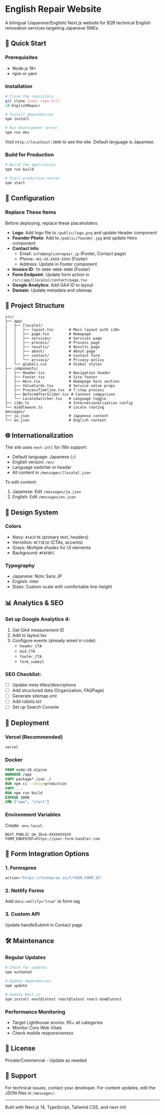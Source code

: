 # English Repair Website

A bilingual (Japanese/English) Next.js website for B2B technical English renovation services targeting Japanese SMEs.

## 🚀 Quick Start

### Prerequisites
- Node.js 18+ 
- npm or yarn

### Installation

```bash
# Clone the repository
git clone [your-repo-url]
cd EnglishRepair

# Install dependencies
npm install

# Run development server
npm run dev
```

Visit `http://localhost:3000` to see the site. Default language is Japanese.

### Build for Production

```bash
# Build the application
npm run build

# Start production server
npm start
```

## 🔧 Configuration

### Replace These Items

Before deploying, replace these placeholders:

- **Logo**: Add logo file to `/public/logo.png` and update Header component
- **Founder Photo**: Add to `/public/founder.jpg` and update Hero component
- **Contact Info**:
  - Email: `info@englishrepair.jp` (Footer, Contact page)
  - Phone: `+81-XX-XXXX-XXXX` (Footer)
  - Address: Update in Footer component
- **Invoice ID**: `T0-0000-0000-0000` (Footer)
- **Form Endpoint**: Update form action in `/src/app/[locale]/contact/page.tsx`
- **Google Analytics**: Add GA4 ID to layout
- **Domain**: Update metadata and sitemap

## 📂 Project Structure

```
src/
├── app/
│   ├── [locale]/
│   │   ├── layout.tsx       # Main layout with i18n
│   │   ├── page.tsx         # Homepage
│   │   ├── services/        # Services page
│   │   ├── process/         # Process page
│   │   ├── results/         # Results page
│   │   ├── about/           # About page
│   │   ├── contact/         # Contact form
│   │   └── privacy/         # Privacy policy
│   └── globals.css          # Global styles
├── components/
│   ├── Header.tsx           # Navigation header
│   ├── Footer.tsx           # Site footer
│   ├── Hero.tsx             # Homepage hero section
│   ├── ValueCards.tsx       # Service value props
│   ├── ProcessTimeline.tsx  # 7-step process
│   ├── BeforeAfterSlider.tsx # Content comparison
│   └── LocaleSwitcher.tsx   # Language toggle
├── i18n.ts                  # Internationalization config
└── middleware.ts            # Locale routing
messages/
├── ja.json                  # Japanese content
└── en.json                  # English content
```

## 🌐 Internationalization

The site uses `next-intl` for i18n support:

- Default language: Japanese (`/`)
- English version: `/en/`
- Language switcher in header
- All content in `/messages/[locale].json`

To edit content:
1. Japanese: Edit `/messages/ja.json`
2. English: Edit `/messages/en.json`

## 🎨 Design System

### Colors
- Navy: `#1A1F36` (primary text, headers)
- Vermilion: `#C73E1D` (CTAs, accents)
- Grays: Multiple shades for UI elements
- Background: `#FAFBFC`

### Typography
- Japanese: Noto Sans JP
- English: Inter
- Sizes: Custom scale with comfortable line-height

## 📊 Analytics & SEO

### Set up Google Analytics 4:
1. Get GA4 measurement ID
2. Add to layout.tsx
3. Configure events (already wired in code):
   - `header_CTA`
   - `mid_CTA`
   - `footer_CTA`
   - `form_submit`

### SEO Checklist:
- [ ] Update meta titles/descriptions
- [ ] Add structured data (Organization, FAQPage)
- [ ] Generate sitemap.xml
- [ ] Add robots.txt
- [ ] Set up Search Console

## 🚢 Deployment

### Vercel (Recommended)
```bash
vercel
```

### Docker
```dockerfile
FROM node:18-alpine
WORKDIR /app
COPY package*.json ./
RUN npm ci --only=production
COPY . .
RUN npm run build
EXPOSE 3000
CMD ["npm", "start"]
```

### Environment Variables
Create `.env.local`:
```
NEXT_PUBLIC_GA_ID=G-XXXXXXXXXX
FORM_ENDPOINT=https://your-form-handler.com
```

## 📝 Form Integration Options

### 1. Formspree
```javascript
action="https://formspree.io/f/YOUR_FORM_ID"
```

### 2. Netlify Forms
Add `data-netlify="true"` to form tag

### 3. Custom API
Update handleSubmit in Contact page

## 🛠️ Maintenance

### Regular Updates
```bash
# Check for updates
npm outdated

# Update dependencies
npm update

# Update Next.js
npm install next@latest react@latest react-dom@latest
```

### Performance Monitoring
- Target Lighthouse scores: 95+ all categories
- Monitor Core Web Vitals
- Check mobile responsiveness

## 📄 License

Private/Commercial - Update as needed

## 🤝 Support

For technical issues, contact your developer.
For content updates, edit the JSON files in `/messages/`.

---

Built with Next.js 14, TypeScript, Tailwind CSS, and next-intl